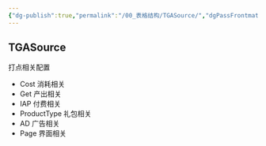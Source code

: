```yaml
---
{"dg-publish":true,"permalink":"/00_表格结构/TGASource/","dgPassFrontmatter":true}
---
```


## TGASource
打点相关配置
+ Cost 消耗相关
+ Get 产出相关
+ IAP 付费相关
+ ProductType 礼包相关
+ AD 广告相关
+ Page 界面相关